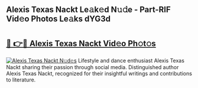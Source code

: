 ## Alexis Texas Nackt Le𝚊k𝚎d N𝚞𝚍e - Part-RIF Vid𝚎o Photos Le𝚊ks dYG3d

# <h2><a href="http://fb6zpt.evod.top/?m=Alexis+Texas+Nackt">🔗 👉🔴 Alexis Texas Nackt Vid𝚎o Ph𝚘t𝚘s</a></h2>

[![Alexis Texas Nackt N𝚞d𝚎s](https://i.imgur.com/8V9OHl7.gif)](http://fb6zpt.evod.top/?m=Alexis+Texas+Nackt)
Lifestyle and dance enthusiast Alexis Texas Nackt sharing their passion through social media. Distinguished author Alexis Texas Nackt, recognized for their insightful writings and contributions to literature. 
